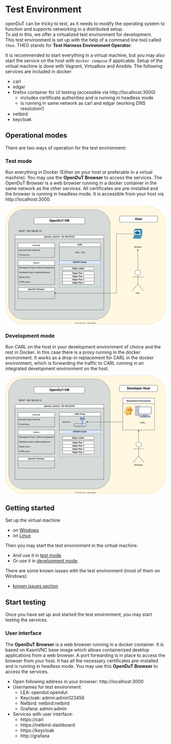 # Test Environment

openDuT can be tricky to test, as it needs to modify the operating system to function and supports networking in a distributed setup.  
To aid in this, we offer a virtualized test environment for development.  
This test environment is set up with the help of a command line tool called `theo`.
THEO stands for **Test Harness Environment Operator**.

It is recommended to start everything in a virtual machine, but you may also start the service on the host with `docker compose` if applicable.
Setup of the virtual machine is done with Vagrant, Virtualbox and Ansible.
The following services are included in docker:
- carl
- edgar
- firefox container for UI testing (accessible via http://localhost:3000) 
  - includes certificate authorities and is running in headless mode
  - is running in same network as carl and edgar (working DNS resolution!)
- netbird
- keycloak

## Operational modes

There are two ways of operation for the test environment:

### Test mode

Run everything in Docker (Either on your host or preferable in a virtual machine).
You may use the **OpenDuT Browser** to access the services.
The OpenDuT Browser is a web browser running in a docker container in the same network as the other services.
All certificates are pre-installed and the browser is running in headless mode.
It is accessible from your host via http://localhost:3000.

![OpenDuT-VM](img/opendut-vm-user.drawio.svg)

### Development mode

Run CARL on the host in your development environment of choice and the rest in Docker.
In this case there is a proxy running in the docker environment. 
It works as a drop-in replacement for CARL in the docker environment, which is forwarding the traffic to CARL running in an integrated development environment on the host.

![OpenDuT-VM](img/opendut-vm-development.drawio.svg)

## Getting started

Set up the virtual machine
* on [Windows](theo-setup-vm-windows.md)
* on [Linux](theo-setup-vm-linux.md)

Then you may start the test environment in the virtual machine.
* And use it in [test mode](theo-use-test-mode.md)
* Or use it in [development mode](theo-use-development-mode.md).

There are some known issues with the test environment (most of them on Windows): 
* [known issues section](known-issues.md)


## Start testing

Once you have set up and started the test environment, you may start testing the services.

### User interface

The **OpenDuT Browser** is a web browser running in a docker container.
It is based on KasmVNC base image which allows containerized desktop applications from a web browser.
A port forwarding is in place to access the browser from your host.
It has all the necessary certificates pre-installed and is running in headless mode.
You may use this **OpenDuT Browser** to access the services.

* Open following address in your browser: http://localhost:3000
* Usernames for test environment:
  * LEA: opendut:opendut
  * Keycloak: admin:admin123456
  * Netbird: netbird:netbird
  * Grafana: admin:admin
* Services with user interface:
  * https://carl
  * https://netbird-dashboard
  * https://keycloak
  * http://grafana

